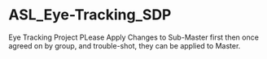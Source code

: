 # ASL_Eye-Tracking_SDP
Eye Tracking Project
PLease Apply Changes to Sub-Master first then once agreed on by group, and trouble-shot, they can be applied to Master.
